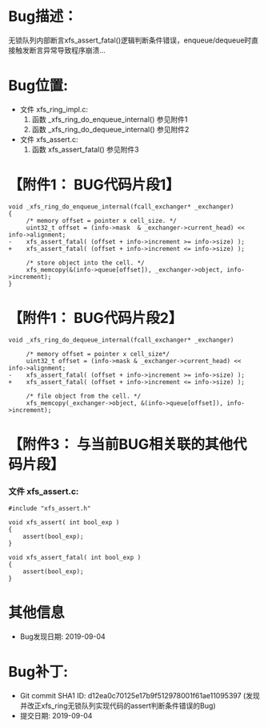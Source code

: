 # Bug描述：
无锁队列内部断言xfs_assert_fatal()逻辑判断条件错误，enqueue/dequeue时直接触发断言异常导致程序崩溃...

# Bug位置:
 - 文件 xfs_ring_impl.c:
   1. 函数 _xfs_ring_do_enqueue_internal() 参见附件1
   2. 函数 _xfs_ring_do_dequeue_internal() 参见附件2
 - 文件 xfs_assert.c:
   1. 函数 xfs_assert_fatal()  参见附件3


# 【附件1： BUG代码片段1】
```
void _xfs_ring_do_enqueue_internal(fcall_exchanger* _exchanger)
{
     /* memory offset = pointer x cell_size. */
     uint32_t offset = (info->mask  & _exchanger->current_head) << info->alignment;
-    xfs_assert_fatal( (offset + info->increment >= info->size) );
+    xfs_assert_fatal( (offset + info->increment <= info->size) );
 
     /* store object into the cell. */
     xfs_memcopy(&(info->queue[offset]), _exchanger->object, info->increment);
}
```
# 【附件1： BUG代码片段2】
```
void _xfs_ring_do_dequeue_internal(fcall_exchanger* _exchanger)
 
     /* memory offset = pointer x cell_size*/
     uint32_t offset = (info->mask & _exchanger->current_head) << info->alignment;
-    xfs_assert_fatal( (offset + info->increment >= info->size) );
+    xfs_assert_fatal( (offset + info->increment <= info->size) );
 
     /* file object from the cell. */
     xfs_memcopy(_exchanger->object, &(info->queue[offset]), info->increment);
```

# 【附件3： 与当前BUG相关联的其他代码片段】

### 文件 xfs_assert.c: ###

```
#include "xfs_assert.h"

void xfs_assert( int bool_exp )
{
    assert(bool_exp);
}

void xfs_assert_fatal( int bool_exp )
{
    assert(bool_exp);
}

```

# 其他信息
 - Bug发现日期: 2019-09-04

# Bug补丁:
 - Git commit SHA1 ID: d12ea0c70125e17b9f512978001f61ae11095397 (发现并改正xfs_ring无锁队列实现代码的assert判断条件错误的Bug)
 - 提交日期: 2019-09-04
